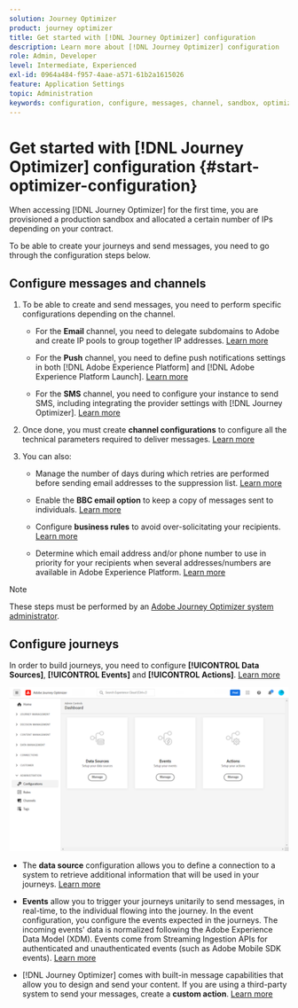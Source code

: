 ```yaml
---
solution: Journey Optimizer
product: journey optimizer
title: Get started with [!DNL Journey Optimizer] configuration
description: Learn more about [!DNL Journey Optimizer] configuration
role: Admin, Developer
level: Intermediate, Experienced
exl-id: 0964a484-f957-4aae-a571-61b2a1615026
feature: Application Settings
topic: Administration
keywords: configuration, configure, messages, channel, sandbox, optimizer
---
```


# Get started with [!DNL Journey Optimizer] configuration {#start-optimizer-configuration}

When accessing [!DNL Journey Optimizer] for the first time, you are provisioned a production sandbox and allocated a certain number of IPs depending on your contract.

To be able to create your journeys and send messages, you need to go through the configuration steps below.

## Configure messages and channels

1. To be able to create and send messages, you need to perform specific configurations depending on the channel.

    * For the **Email** channel, you need to delegate subdomains to Adobe and create IP pools to group together IP addresses. [Learn more](../email/get-started-email-config.md)

    * For the **Push** channel, you need to define push notifications settings in both [!DNL Adobe Experience Platform] and [!DNL Adobe Experience Platform Launch]. [Learn more](../push/push-configuration.md)

    * For the **SMS** channel, you need to configure your instance to send SMS, including integrating the provider settings with [!DNL Journey Optimizer]. [Learn more](../sms/sms-configuration.md)

1. Once done, you must create **channel configurations** to configure all the technical parameters required to deliver messages. [Learn more](channel-surfaces.md)

1. You can also:

    * Manage the number of days during which retries are performed before sending email addresses to the suppression list. [Learn more](manage-suppression-list.md)

    * Enable the **BBC email option** to keep a copy of messages sent to individuals. [Learn more](archiving-support.md#enable-bcc)

    * Configure **business rules** to avoid over-solicitating your recipients. [Learn more](frequency-rules.md)

    * Determine which email address and/or phone number to use in priority for your recipients when several addresses/numbers are available in Adobe Experience Platform. [Learn more](primary-email-addresses.md)

<!--* Understand the push notification flow. [Learn more](../push/push-gs.md)-->

>[!NOTE]
>
>These steps must be performed by an [Adobe Journey Optimizer system administrator](../start/path/administrator.md).

## Configure journeys

In order to build journeys, you need to configure **[!UICONTROL Data Sources]**, **[!UICONTROL Events]** and **[!UICONTROL Actions]**. [Learn more](about-data-sources-events-actions.md)

![](assets/admin-menu.png)

* The **data source** configuration allows you to define a connection to a system to retrieve additional information that will be used in your journeys. [Learn more](../datasource/about-data-sources.md)

* **Events** allow you to trigger your journeys unitarily to send messages, in real-time, to the individual flowing into the journey. In the event configuration, you configure the events expected in the journeys. The incoming events' data is normalized following the Adobe Experience Data Model (XDM). Events come from Streaming Ingestion APIs for authenticated and unauthenticated events (such as Adobe Mobile SDK events). [Learn more](../event/about-events.md)
    
* [!DNL Journey Optimizer] comes with built-in message capabilities that allow you to design and send your content. If you are using a third-party system to send your messages, create a **custom action**. [Learn more](../action/action.md)